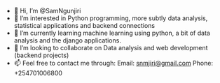 - 👋 Hi, I’m @SamNgunjiri
- 👀 I’m interested in Python programming, more subtly data analysis, statistical applications and backend connections
- 🌱 I’m currently learning machine learning using python, a bit of data analysis and the django applications.
- 💞️ I’m looking to collaborate on Data analysis and web development (backend projects)
- 📫 Feel free to contact me through:
  Email: snmjiri@gmail.com
  Phone: +254701006800

<!---
SamNgunjiri/SamNgunjiri is a ✨ special ✨ repository because its `README.md` (this file) appears on your GitHub profile.
You can click the Preview link to take a look at your changes.
--->
